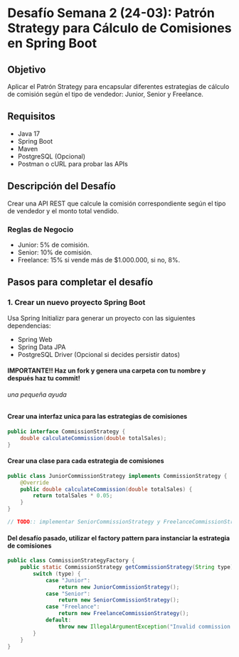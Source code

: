 # Desafío Semana 2 (24-03): Patrón Strategy para Cálculo de Comisiones en Spring Boot

## Objetivo
Aplicar el Patrón Strategy para encapsular diferentes estrategias de cálculo de comisión según el tipo de vendedor: Junior, Senior y Freelance.

## Requisitos
- Java 17
- Spring Boot
- Maven
- PostgreSQL (Opcional)
- Postman o cURL para probar las APIs

## Descripción del Desafío
Crear una API REST que calcule la comisión correspondiente según el tipo de vendedor y el monto total vendido.

### Reglas de Negocio
- Junior: 5% de comisión.
- Senior: 10% de comisión.
- Freelance: 15% si vende más de $1.000.000, si no, 8%.


## Pasos para completar el desafío

### 1. Crear un nuevo proyecto Spring Boot
Usa Spring Initializr para generar un proyecto con las siguientes dependencias:
- Spring Web
- Spring Data JPA
- PostgreSQL Driver (Opcional si decides persistir datos)

#### **IMPORTANTE!!** Haz un fork y genera una carpeta con tu nombre y después haz tu commit!

###### una pequeña ayuda

#### Crear una interfaz unica para las estrategias de comisiones
```java
public interface CommissionStrategy {
    double calculateCommission(double totalSales);
}
```

#### Crear una clase para cada estrategia de comisiones
```java
public class JuniorCommissionStrategy implements CommissionStrategy {
    @Override
    public double calculateCommission(double totalSales) {
        return totalSales * 0.05;
    }
}

// TODO:: implementar SeniorCommissionStrategy y FreelanceCommissionStrategy
```

#### Del desafío pasado, utilizar el factory pattern para instanciar la estrategia de comisiones
```java
public class CommissionStrategyFactory {
    public static CommissionStrategy getCommissionStrategy(String type) {
        switch (type) {
            case "Junior":
                return new JuniorCommissionStrategy();
            case "Senior":
                return new SeniorCommissionStrategy();
            case "Freelance":
                return new FreelanceCommissionStrategy();
            default:
                throw new IllegalArgumentException("Invalid commission type");
        }
    }
}
```

